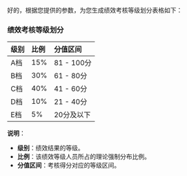 好的，根据您提供的参数，为您生成绩效考核等级划分表格如下：

### 绩效考核等级划分

| 级别 | 比例 | 分值区间   |
| :--- | :--- | :--------- |
| A档  | 15%  | 81 - 100分 |
| B档  | 30%  | 61 - 80分  |
| C档  | 40%  | 41 - 60分  |
| D档  | 10%  | 21 - 40分  |
| E档  | 5%   | 20分及以下 |

**说明**：
*   **级别**：绩效结果的等级。
*   **比例**：该绩效等级人员所占的理论强制分布比例。
*   **分值区间**：考核得分对应的等级区间。